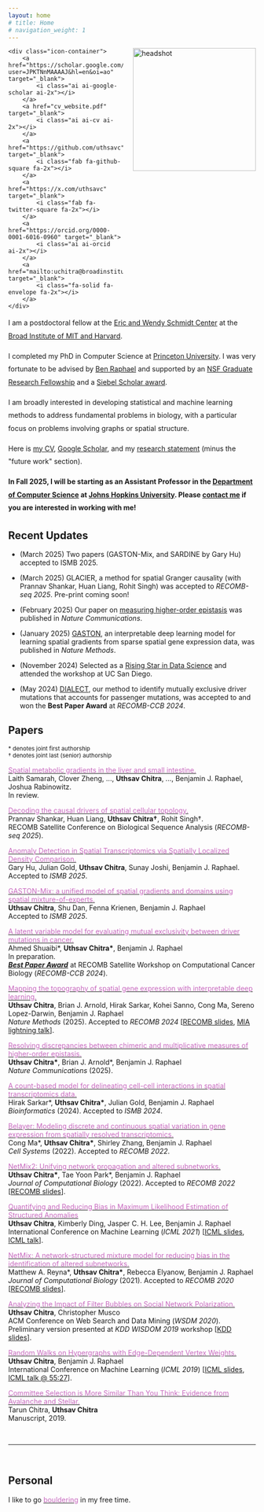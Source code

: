 ```yaml
---
layout: home
# title: Home
# navigation_weight: 1
---
```


<style type="text/css">
.image-left {
  display: block;
  margin-left: 20px;
  margin-right: auto;
  float: right;
}
.spaced-lines {line-height: 20pt;} 
</style>

<div class="image-icon-wrapper">
    <img src="images/headshot5.png" alt="headshot" class="image-left" width="250px" style="border: 0px solid black;">

    <div class="icon-container">
        <a href="https://scholar.google.com/citations?user=JPKTNnMAAAAJ&hl=en&oi=ao" target="_blank">
            <i class="ai ai-google-scholar ai-2x"></i>
        </a>
        <a href="cv_website.pdf" target="_blank">
            <i class="ai ai-cv ai-2x"></i>
        </a>
        <a href="https://github.com/uthsavc" target="_blank">
            <i class="fab fa-github-square fa-2x"></i>
        </a>
        <a href="https://x.com/uthsavc" target="_blank">
            <i class="fab fa-twitter-square fa-2x"></i>
        </a>
        <a href="https://orcid.org/0000-0001-6016-0960" target="_blank">
            <i class="ai ai-orcid ai-2x"></i>
        </a>
        <a href="mailto:uchitra@broadinstitute.org" target="_blank">
            <i class="fa-solid fa-envelope fa-2x"></i>
        </a>
    </div>
</div>

<div markdown="1" class="spaced-lines">


I am a postdoctoral fellow at the [Eric and Wendy Schmidt Center](https://www.ericandwendyschmidtcenter.org/) at the [Broad Institute of MIT and Harvard](https://www.broadinstitute.org/).


I completed my PhD in Computer Science at [Princeton University](https://www.cs.princeton.edu). I was very fortunate to be advised by [Ben Raphael](https://www.cs.princeton.edu/~braphael/) 
and supported by an [NSF Graduate Research Fellowship](https://www.cs.princeton.edu/news/computer-science-phd-students-awarded-nsf-graduate-research-fellowship) and a [Siebel Scholar award](https://www.cs.princeton.edu/news/graduate-students-receive-siebel-scholar-awards). 
    

I am broadly interested in developing statistical and machine learning methods to address fundamental problems in biology, with a particular focus on problems involving graphs or spatial structure.    
    

Here is [my CV](cv_website.pdf), [Google Scholar](https://scholar.google.com/citations?user=JPKTNnMAAAAJ&hl=en&oi=ao), and my [research statement](CS_statement_5_no_future_work.pdf) (minus the "future work" section). 


**In Fall 2025, I will be starting as an Assistant Professor in the [Department of Computer Science](https://www.cs.jhu.edu/) at [Johns Hopkins University](https://www.jhu.edu/). Please [contact me](mailto:uthsav.chitra@gmail.com) if you are interested in working with me!**

</div>
<!-- &nbsp; -->

## Recent Updates

- (March 2025) Two papers (GASTON-Mix, and SARDINE by Gary Hu) accepted to ISMB 2025.

- (March 2025) GLACIER, a method for spatial Granger causality (with Prannav Shankar, Huan Liang, Rohit Singh) was accepted to _RECOMB-seq 2025_. Pre-print coming soon!

- (February 2025) Our paper on [measuring higher-order epistasis](https://www.biorxiv.org/content/10.1101/2024.07.17.603976v1) was published in _Nature Communications_.

- (January 2025) [GASTON](https://www.nature.com/articles/s41592-024-02503-3), an interpretable deep learning model for learning spatial gradients from sparse spatial gene expression data, was published in _Nature Methods_.

- (November 2024) Selected as a [Rising Star in Data Science](https://datascience.ucsd.edu/rising-stars-in-data-science/) and attended the workshop at UC San Diego.

- (May 2024) [DIALECT](https://www.biorxiv.org/content/10.1101/2024.04.24.590995v1), our method to identify mutually exclusive driver mutations that accounts for passenger mutations, was accepted to and won the **Best Paper Award** at *RECOMB-CCB 2024*.

<!-- - (March 2024) [Copulacci](https://academic.oup.com/bioinformatics/article/40/Supplement_1/i481/7700859), our method for learning cell-cell interactions from sparse spatial transcriptomics data, was accepted to *ISMB 2024*. -->



## Papers

<sup>\* denotes joint first authorship     
† denotes joint last (senior) authorship</sup>

[<span style="color:#c869bf">Spatial metabolic gradients in the liver and small intestine.</span>](https://uthsavc.github.io/)    
Laith Samarah, Clover Zheng, ..., **Uthsav Chitra**, ...,  Benjamin J. Raphael, Joshua Rabinowitz.    
In review.

[<span style="color:#c869bf">Decoding the causal drivers of spatial cellular topology.</span>](https://uthsavc.github.io/)     
Prannav Shankar, Huan Liang, **Uthsav Chitra†**, Rohit Singh†.    
RECOMB Satellite Conference on Biological Sequence Analysis (*RECOMB-seq 2025*).

[<span style="color:#c869bf">Anomaly Detection in Spatial Transcriptomics via Spatially Localized Density Comparison.</span>](https://uthsavc.github.io/)     
Gary Hu, Julian Gold, **Uthsav Chitra**, Sunay Joshi, Benjamin J. Raphael.    
Accepted to *ISMB 2025*.

[<span style="color:#c869bf">GASTON-Mix: a unified model of spatial gradients and domains using spatial mixture-of-experts.</span>](https://www.biorxiv.org/content/10.1101/2025.01.31.635955v1)     
**Uthsav Chitra**, Shu Dan, Fenna Krienen, Benjamin J. Raphael   
Accepted to *ISMB 2025*.    

[<span style="color:#c869bf">A latent variable model for evaluating mutual exclusivity between driver mutations in cancer.</span>](https://www.biorxiv.org/content/10.1101/2024.04.24.590995v1)     
Ahmed Shuaibi\*, **Uthsav Chitra\***, Benjamin J. Raphael       
In preparation.    
<ins>***Best Paper Award***</ins> at RECOMB Satellite Workshop on Computational Cancer Biology (*RECOMB-CCB 2024*).  

[<span style="color:#c869bf">Mapping the topography of spatial gene expression with interpretable deep learning.</span>](https://www.nature.com/articles/s41592-024-02503-3)     
**Uthsav Chitra**, Brian J. Arnold, Hirak Sarkar, Kohei Sanno, Cong Ma, Sereno Lopez-Darwin, Benjamin J. Raphael   
*Nature Methods* (2025). Accepted to *RECOMB 2024* [[RECOMB slides](presentations/gaston_recomb2024_pres.pdf), [MIA lightning talk](https://youtu.be/y747azUJOnI?t=2060)].

[<span style="color:#c869bf">Resolving discrepancies between chimeric and multiplicative measures of higher-order epistasis.</span>](https://www.nature.com/articles/s41467-025-56986-5)     
**Uthsav Chitra\***, Brian J. Arnold\*, Benjamin J. Raphael   
*Nature Communications* (2025).    

[<span style="color:#c869bf">A count-based model for delineating cell-cell interactions in spatial transcriptomics data.</span>](https://academic.oup.com/bioinformatics/article/40/Supplement_1/i481/7700859)     
Hirak Sarkar\*, **Uthsav Chitra\***, Julian Gold, Benjamin J. Raphael   
*Bioinformatics* (2024). Accepted to *ISMB 2024*.

[<span style="color:#c869bf">Belayer: Modeling discrete and continuous spatial variation in gene expression from spatially resolved transcriptomics.</span>](https://www.biorxiv.org/content/10.1101/2022.02.05.479261v1)     
Cong Ma\*, **Uthsav Chitra\***, Shirley Zhang, Benjamin J. Raphael   
*Cell Systems* (2022). Accepted to *RECOMB 2022*.

[<span style="color:#c869bf">NetMix2: Unifying network propagation and altered subnetworks.</span>](https://www.biorxiv.org/content/10.1101/2022.01.31.478575v1)     
**Uthsav Chitra\***, Tae Yoon Park\*, Benjamin J. Raphael     
*Journal of Computational Biology* (2022). Accepted to *RECOMB 2022* [[RECOMB slides](presentations/netmix2_recomb2022_pres.pdf)].

[<span style="color:#c869bf">Quantifying and Reducing Bias in Maximum Likelihood Estimation of Structured Anomalies</span>](https://arxiv.org/abs/2007.07878)     
**Uthsav Chitra**, Kimberly Ding, Jasper C. H. Lee, Benjamin J. Raphael  
International Conference on Machine Learning (*ICML 2021*) [[ICML slides](presentations/ICML_2021_pres.pdf), [ICML talk](https://slideslive.com/38958812/quantifying-and-reducing-bias-in-maximum-likelihood-estimation-of-structured-anomalies?ref=speaker-17429-latest)].    

[<span style="color:#c869bf">NetMix: A network-structured mixture model for reducing bias in the identification of altered subnetworks.</span>](https://www.biorxiv.org/content/10.1101/2020.01.18.911438v1)    
Matthew A. Reyna\*, **Uthsav Chitra\***, Rebecca Elyanow, Benjamin J. Raphael   
*Journal of Computational Biology* (2021). Accepted to *RECOMB 2020* [[RECOMB slides](presentations/recomb2020_pres.pdf)].    

[<span style="color:#c869bf">Analyzing the Impact of Filter Bubbles on Social Network Polarization.</span>](https://arxiv.org/abs/1906.08772)    
**Uthsav Chitra**, Christopher Musco    
ACM Conference on Web Search and Data Mining (*WSDM 2020*).    
Preliminary version presented at *KDD WISDOM 2019* workshop [[KDD slides](presentations/kdd_presentation.pdf)].     

[<span style="color:#c869bf">Random Walks on Hypergraphs with Edge-Dependent Vertex Weights.</span>](https://arxiv.org/abs/1905.08287)          
**Uthsav Chitra**, Benjamin J. Raphael  
International Conference on Machine Learning (*ICML 2019*) [[ICML slides](https://icml.cc/media/Slides/icml/2019/101(13-11-00)-13-12-15-5196-random_walks_on.pdf), [ICML talk @ 55:27](https://slideslive.com/38917909/optimization-and-graphical-models)]. 

[<span style="color:#c869bf">Committee Selection is More Similar Than You Think: Evidence from Avalanche and Stellar.</span>](https://arxiv.org/abs/1904.09839)     
Tarun Chitra, **Uthsav Chitra**    
Manuscript, 2019.    


&nbsp;

---    
&nbsp;

## Personal

I like to go [<span style="color:#c869bf">bouldering</span>](http://instagram.com/uthsav_climbs/) in my free time.